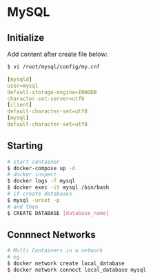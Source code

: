 # MySQL

## Initialize

Add content after create file below:
```bash
$ vi /root/mysql/config/my.cnf
```

```yml
[mysqld]
user=mysql
default-storage-engine=INNODB
character-set-server=utf8
[client]
default-character-set=utf8
[mysql]
default-character-set=utf8
```

## Starting

```bash
# start container
$ docker-compose up -d
# docker inspect
$ docker logs -f mysql
$ docker exec -it mysql /bin/bash
# if create databases
$ mysql -uroot -p
# and then
$ CREATE DATABASE [database_name]
```

## Connnect Networks

```bash
# Multi Containers in a network
# eg.
$ docker network create local_database
$ docker network connect local_database mysql
```